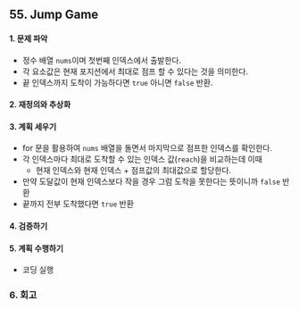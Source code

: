 ## 55. Jump Game
#### 1. 문제 파악
- 정수 배열 `nums`이며 첫번째 인덱스에서 출발한다.
- 각 요소값은 현재 포지션에서 최대로 점프 할 수 있다는 것을 의미한다.
- 끝 인덱스까지 도착이 가능하다면 `true` 아니면 `false` 반환.
#### 2. 재정의와 추상화
#### 3. 계획 세우기
- for 문을 활용하여 `nums` 배열을 돌면서 마지막으로 점프한 인덱스를 확인한다.
- 각 인덱스마다 최대로 도착할 수 있는 인덱스 값(`reach`)을 비교하는데 이때
  - 현재 인덱스와 현재 인덱스 + 점프값의 최대값으로 할당한다.
- 만약 도달값이 현재 인덱스보다 작을 경우 그럼 도착을 못한다는 뜻이니까 `false` 반환
- 끝까지 전부 도착했다면 `true` 반환
#### 4. 검증하기
#### 5. 계획 수행하기
- 코딩 실행

### 6. 회고
